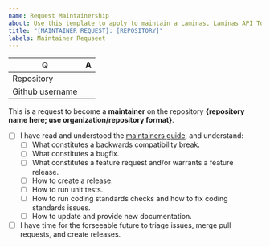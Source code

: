 ```yaml
---
name: Request Maintainership
about: Use this template to apply to maintain a Laminas, Laminas API Tools, or Mezzio repository.
title: "[MAINTAINER REQUEST]: [REPOSITORY]"
labels: Maintainer Requseet
---
```


| Q               | A |
| --------------- | - |
| Repository      |   |
| Github username |   |

This is a request to become a **maintainer** on the repository **{repository name here; use organization/repository format}**.

- [ ] I have read and understood the [maintainers guide](https://github.com/laminas/technical-steering-committee/blob/main/MAINTAINERS.md), and understand:
  - [ ] What constitutes a backwards compatibility break.
  - [ ] What constitutes a bugfix.
  - [ ] What constitutes a feature request and/or warrants a feature release.
  - [ ] How to create a release.
  - [ ] How to run unit tests.
  - [ ] How to run coding standards checks and how to fix coding standards issues.
  - [ ] How to update and provide new documentation.
- [ ] I have time for the forseeable future to triage issues, merge pull requests, and create releases.

<!-- Briefly tell us why you want to maintain this repository -->
